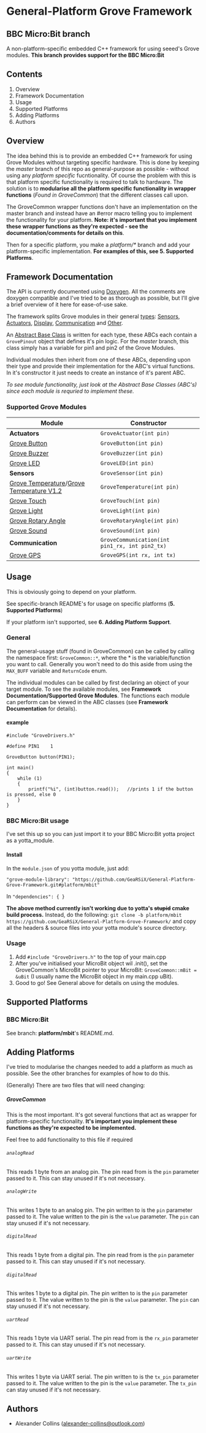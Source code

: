# General-Platform Grove Framework
## BBC Micro:Bit branch
A non-platform-specific embedded C++ framework for using seeed's Grove modules.
**This branch provides support for the BBC Micro:Bit**

## Contents
1. Overview
2. Framework Documentation
4. Usage
5. Supported Platforms
6. Adding Platforms
7. Authors

## Overview
The idea behind this is to provide an embedded C++ framework for using Grove Modules without targeting specific hardware. This is done by keeping the _master_ branch of this repo as general-purpose as possible - without using any _platform specific_ fucntionality. Of course the problem with this is that platform specific functionality is required to talk to hardware. The solution is to **modularise all the platform specific functionality in wrapper functions** (_Found in GroveCommon_) that the different classes call upon.

The GroveCommon wrapper functions don't have an implementation on the master branch and instead have an #error macro telling you to implement the functionality for your platform. **Note: it's important that you implement these wrapper functions as they're expected - see the documentation/comments for details on this**.

Then for a specific platform, you make a _platform/*_ branch and add your platform-specific implementation. **For examples of this, see 5. Supported Platforms**.


## Framework Documentation
The API is currently documented using [Doxygen](http://www.stack.nl/~dimitri/doxygen/). All the comments are doxygen compatible and I've tried to be as thorough as possible, but I'll give a brief overview of it here for ease-of-use sake.

The framework splits Grove modules in their general [types](http://wiki.seeed.cc/Grove/): [Sensors](http://wiki.seeed.cc/Sensor/), [Actuators](http://wiki.seeed.cc/Actuator/), [Display](http://wiki.seeed.cc/Display/), [Communication](http://wiki.seeed.cc/Communication/) and [Other](http://wiki.seeed.cc/Others/).

An [Abstract Base Class](https://isocpp.org/wiki/faq/abcs) is written for each type, these ABCs each contain a  ```GrovePinout``` object that defines it's pin logic. For the _master_ branch, this class simply has a variable for pin1 and pin2 of the Grove Modules.

Individual modules then inherit from one of these ABCs, depending upon their type and provide their implementation for the ABC's virtual functions. In it's constructor it just needs to create an instance of it's parent ABC.

_To see module functionality, just look at the _Abstract Base Classes_ (ABC's) since each module is requried to implement these._

### Supported Grove Modules
| Module | Constructor |
|---|---|
|**Actuators**|```GroveActuator(int pin)```|
|[Grove Button](http://wiki.seeed.cc/Grove-Button/)|```GroveButton(int pin)```|
|[Grove Buzzer](http://wiki.seeed.cc/Grove-Buzzer/)|```GroveBuzzer(int pin)```|
|[Grove LED](http://wiki.seeed.cc/Grove-Variable_Color_LED/)|```GroveLED(int pin)```|
|**Sensors**|```GroveSensor(int pin)```|
|[Grove Temperature](http://wiki.seeed.cc/Grove-Temperature_Sensor/)/[Grove Temperature V1.2](http://wiki.seeed.cc/Grove-Temperature_Sensor_V1.2/)|```GroveTemperature(int pin)```|
|[Grove Touch](http://wiki.seeed.cc/Grove-Touch_Sensor/)|```GroveTouch(int pin)```|
|[Grove Light](http://wiki.seeed.cc/Grove-Light_Sensor/)|```GroveLight(int pin)```|
|[Grove Rotary Angle](http://wiki.seeed.cc/Grove-Rotary_Angle_Sensor/)|```GroveRotaryAngle(int pin)```|
|[Grove Sound](http://wiki,seeed.cc/Grove-Sound/)|```GroveSound(int pin)```|
|**Communication**|```GroveCommunication(int pin1_rx, int pin2_tx)```|
|[Grove GPS](http://wiki.seeed.cc/Grove-GPS/)|```GroveGPS(int rx, int tx)```|

## Usage
This is obviously going to depend on your platform.

See specific-branch README's for usage on specific platforms (**5. Supported Platforms**)

If your platform isn't supported, see **6. Adding Platform Support**.

### General
The general-usage stuff (found in GroveCommon) can be called by calling the namespace first: ```GroveCommon::*```, where the * is the variable/function you want to call. Generally you won't need to do this aside from using the ```MAX_BUFF``` variable and ```ReturnCode``` enum.

The individual modules can be called by first declaring an object of your target module. To see the available modules, see **Framework Documentation/Supported Grove Modules**. The functions each module can perform can be viewed in the ABC classes (see **Framework Documentation** for details).

#### example
```
#include "GroveDrivers.h"

#define PIN1	1

GroveButton button(PIN1);

int main()
{
	while (1)
    {
    	printf("%i", (int)button.read());	//prints 1 if the button is pressed, else 0
    }
}
```

### BBC Micro:Bit usage
I've set this up so you can just import it to your BBC Micro:Bit yotta project as a yotta_module.
#### Install
In the ```module.json``` of you yotta module, just add:
```
"grove-module-library": "https://github.com/GeaRSiX/General-Platform-Grove-Framework.git#platform/mbit"
```
In ```"dependencies": { }```

**The above method currently isn't working due to yotta's ~~stupid~~ cmake build process.** Instead, do the following:
```git clone -b platform/mbit https://github.com/GeaRSiX/General-Platform-Grove-Framework/``` and copy all the headers & source files into your yotta module's source directory.

### Usage
1. Add ```#include "GroveDrivers.h"``` to the top of your main.cpp
2. After you've initialised your MicroBit object wil .init(), set the GroveCommon's MicroBit pointer to your MicroBit: ```GroveCommon::mBit = &uBit``` (I usually name the MicroBit object in my main.cpp uBit).
3. Good to go! See General above for details on using the modules.

## Supported Platforms
### BBC Micro:Bit
See branch: **platform/mbit**'s README.md.

## Adding Platforms
I've tried to modularise the changes needed to add a platform as much as possible. See the other branches for examples of how to do this.

(Generally) There are two files that will need changing:

##### GroveCommon

This is the most important. It's got several functions that act as wrapper for platform-specific functionality. **It's important you implement these functions as they're expected to be implemented.**

Feel free to add functionality to this file if required

###### ```analogRead```
This reads 1 byte from an analog pin. The pin read from is the ```pin``` parameter passed to it. This can stay unused if it's not necessary.
###### ```analogWrite```
This writes 1 byte to an analog pin. The pin written to is the ```pin``` parameter passed to it. The value written to the pin is the ```value``` parameter. The ```pin``` can stay unused if it's not necessary.
###### ```digitalRead```
This reads 1 byte from a digital pin. The pin read from is the ```pin``` parameter passed to it. This can stay unused if it's not necessary.
###### ```digitalRead```
This writes 1 byte to a digital pin. The pin written to is the ```pin``` parameter passed to it. The value written to the pin is the ```value``` parameter. The ```pin``` can stay unused if it's not necessary.
###### ```uartRead```
This reads 1 byte via UART serial. The pin read from is the ```rx_pin``` parameter passed to it. This can stay unused if it's not necessary.
###### ```uartWrite```
This writes 1 byte via UART serial. The pin written to is the ```tx_pin``` parameter passed to it. The value written to the pin is the ```value``` parameter. The ```tx_pin``` can stay unused if it's not necessary.

## Authors
- Alexander Collins (alexander-collins@outlook.com)
